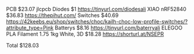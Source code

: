 PCB $23.07 jlcpcb
Diodes $1 https://tinyurl.com/diodesali
XIAO nRF52840 $36.83 https://thepihut.com/
Switches $40.69 https://42keebs.eu/shop/switches/choc/kailh-choc-low-profile-switches/?attribute_type=Pink
Batterys $8.16 https://tinyurl.com/baterryali
ELEGOO PLA Filament 1.75 1kg White, 3D $18.28 https://shorturl.at/NSEPR

Total $128.03
